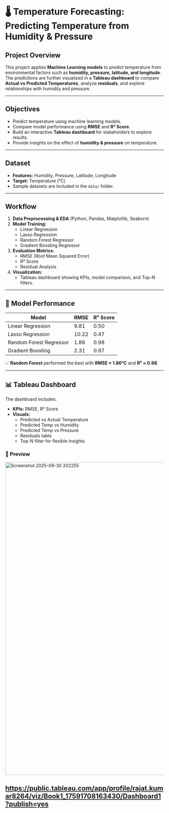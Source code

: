 # 🌡️ Temperature Forecasting: Predicting Temperature from Humidity & Pressure

##  Project Overview
This project applies **Machine Learning models** to predict temperature from environmental factors such as **humidity, pressure, latitude, and longitude**.  
The predictions are further visualized in a **Tableau dashboard** to compare **Actual vs Predicted Temperatures**, analyze **residuals**, and explore relationships with humidity and pressure.  

---

##  Objectives
- Predict temperature using machine learning models.  
- Compare model performance using **RMSE** and **R² Score**.  
- Build an interactive **Tableau dashboard** for stakeholders to explore results.  
- Provide insights on the effect of **humidity & pressure** on temperature.  

---

##  Dataset
- **Features:** Humidity, Pressure, Latitude, Longitude  
- **Target:** Temperature (°C)  
- Sample datasets are included in the `data/` folder.  

---

##  Workflow
1. **Data Preprocessing & EDA** (Python, Pandas, Matplotlib, Seaborn)  
2. **Model Training:**  
   - Linear Regression  
   - Lasso Regression  
   - Random Forest Regressor  
   - Gradient Boosting Regressor  
3. **Evaluation Metrics:**  
   - RMSE (Root Mean Squared Error)  
   - R² Score  
   - Residual Analysis  
4. **Visualization:**  
   - Tableau dashboard showing KPIs, model comparison, and Top-N filters.  

---

## 🚀 Model Performance
| Model                 | RMSE  | R² Score |
|------------------------|-------|----------|
| Linear Regression      | 9.81  | 0.50     |
| Lasso Regression       | 10.22 | 0.47     |
| Random Forest Regressor| 1.86  | 0.98     |
| Gradient Boosting      | 2.31  | 0.97     |

✅ **Random Forest** performed the best with **RMSE ≈ 1.86°C** and **R² ≈ 0.98**.  

---

## 📊 Tableau Dashboard
The dashboard includes:  
- **KPIs:** RMSE, R² Score  
- **Visuals:**  
  - Predicted vs Actual Temperature  
  - Predicted Temp vs Humidity  
  - Predicted Temp vs Pressure  
  - Residuals table  
  - Top-N filter for flexible insights  

### 🔗 Preview  
<img width="1919" height="994" alt="Screenshot 2025-09-30 202255" src="https://github.com/user-attachments/assets/4f903b45-14fe-46b3-89dd-8113be103c0c" />

https://public.tableau.com/app/profile/rajat.kumar8264/viz/Book1_17591708163430/Dashboard1?publish=yes
---
